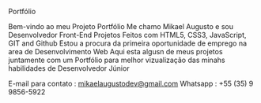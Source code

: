Portfólio

Bem-vindo ao meu Projeto Portfólio
Me chamo Mikael Augusto e sou Desenvolvedor Front-End
Projetos Feitos com HTML5, CSS3, JavaScript, GIT and Github
Estou a procura da primeira oportunidade de emprego na area de Desenvolvimento Web
Aqui esta algusn de meus projetos juntamente com um Portfólio para melhor
vizualização das minahs habilidades de Desenvolvedor Júnior

E-mail para contato : mikaelaugustodev@gmail.com
Whatsapp : +55 (35) 9 9856-5922
